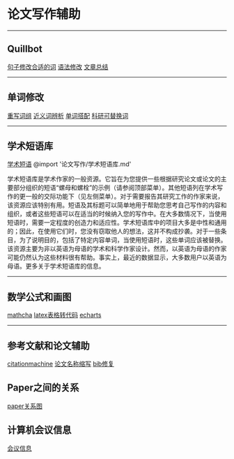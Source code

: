 # 论文写作辅助

---

## Quillbot

[句子修改合适的词](https://quillbot.com)
[语法修改](https://quillbot.com/grammar-check>)
[文章总结](https://quillbot.com/summarize)

---

## 单词修改

[重写词组](https://app.wordtune.com/editor)
[近义词辨析](https://wikidiff.com)
[单词搭配](https://linggle.com)
[科研可替换词](http://www.esoda.org)

---

## 学术短语库

[学术短语](https://www.phrasebank.manchester.ac.uk)
@import '论文写作/学术短语库.md'

学术短语库是学术作家的一般资源。它旨在为您提供一些根据研究论文或论文的主要部分组织的短语“螺母和螺栓”的示例（请参阅顶部菜单）。其他短语列在学术写作的更一般的交际功能下（见左侧菜单）。对于需要报告其研究工作的作家来说，该资源应该特别有用。短语及其标题可以简单地用于帮助您思考自己写作的内容和组织，或者这些短语可以在适当的时候纳入您的写作中。在大多数情况下，当使用短语时，需要一定程度的创造力和适应性。学术短语库中的项目大多是中性和通用的；因此，在使用它们时，您没有窃取他人的想法，这并不构成抄袭。对于一些条目，为了说明目的，包括了特定内容单词，当使用短语时，这些单词应该被替换。该资源主要为非以英语为母语的学术和科学作家设计。然而，以英语为母语的作家可能仍然认为这些材料很有帮助。事实上，最近的数据显示，大多数用户以英语为母语。更多关于学术短语库的信息。

---

## 数学公式和画图

[mathcha](https://www.mathcha.io/editor)
[latex表格转代码](https://www.tablesgenerator.com)
[echarts](https://echarts.apache.org/examples/en/index.html)

---

## 参考文献和论文辅助

[citationmachine](https://link.zhihu.com/?target=http%3A//citationmachine.net)
[论文名称缩写](https://acronymify.com)
[bib修复](https://github.com/yuchenlin/rebiber)

## Paper之间的关系

[paper关系图](https://www.connectedpapers.com)

## 计算机会议信息

[会议信息](https://www.aminer.cn/conf?page=1&sort=year)